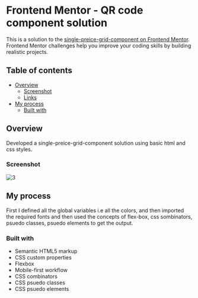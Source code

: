 # Frontend Mentor - QR code component solution

This is a solution to the [single-preice-grid-component on Frontend Mentor](https://www.frontendmentor.io/challenges/qr-code-component-iux_sIO_H). Frontend Mentor challenges help you improve your coding skills by building realistic projects. 

## Table of contents

- [Overview](#overview)
  - [Screenshot](#screenshot)
  - [Links](#links)
- [My process](#my-process)
  - [Built with](#built-with)
  
## Overview

Developed a single-preice-grid-component solution using basic html and css styles.
### Screenshot
![3](<Screenshot 2024-02-15 at 1.20.35 PM.png>)

## My process

First I defined all the global variables i.e all the colors, and then imported the required fonts and then used the concepts of flex-box, css sombinators, psuedo classes, psuedo elements to get the output.

### Built with

- Semantic HTML5 markup
- CSS custom properties
- Flexbox
- Mobile-first workflow
- CSS combinators
- CSS psuedo classes
- CSS psuedo elements